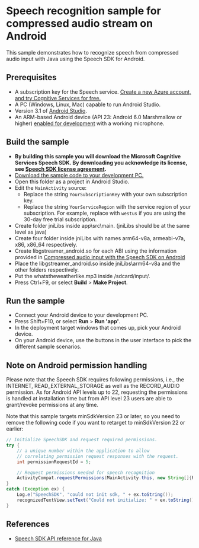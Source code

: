 # Speech recognition sample for compressed audio stream on Android

This sample demonstrates how to recognize speech from compressed audio input with Java using the Speech SDK for Android.

## Prerequisites

* A subscription key for the Speech service. [Create a new Azure account, and try Cognitive Services for free.](https://azure.microsoft.com/free/cognitive-services/)
* A PC (Windows, Linux, Mac) capable to run Android Studio.
* Version 3.1 of [Android Studio](https://developer.android.com/studio/).
* An ARM-based Android device (API 23: Android 6.0 Marshmallow or higher) [enabled for development](https://developer.android.com/studio/debug/dev-options) with a working microphone.

## Build the sample

* **By building this sample you will download the Microsoft Cognitive Services Speech SDK. By downloading you acknowledge its license, see [Speech SDK license agreement](https://aka.ms/csspeech/license201809).**
* [Download the sample code to your development PC.](/README.md#get-the-samples)
* Open this folder as a project in Android Studio.
* Edit the `MainActivity` source:
  * Replace the string `YourSubscriptionKey` with your own subscription key.
  * Replace the string `YourServiceRegion` with the service region of your subscription.
    For example, replace with `westus` if you are using the 30-day free trial subscription.
* Create folder jniLibs inside app\src\main. (jniLibs should be at the same level as java)
* Create four folder inside jniLibs with names arm64-v8a, armeabi-v7a, x86, x86_64 respectively.
* Create libgstreamer_android.so for each ABI using the information provided in  [Compressed audio input with the Speech SDK on Android](https://docs.microsoft.com/bs-latn-ba/azure/cognitive-services/speech-service/how-to-use-codec-compressed-audio-input-streams-android)
* Place the libgstreamer_android.so inside jniLibs\arm64-v8a and the other folders respectively. 
* Put the whatstheweatherlike.mp3 inside /sdcard/input/.
* Press Ctrl+F9, or select **Build** \> **Make Project**.

## Run the sample

* Connect your Android device to your development PC.
* Press Shift+F10, or select **Run** \> **Run 'app'**.
* In the deployment target windows that comes up, pick your Android device.
* On your Android device, use the buttons in the user interface to pick the different sample scenarios.

## Note on Android permission handling

Please note that the Speech SDK requires following permissions, i.e., the INTERNET, READ_EXTERNAL_STORAGE as well as the RECORD_AUDIO permission. As for Android API levels up to 22, requesting the permissions is handled at installation time but from API level 23 users are able to grant/revoke permissions at any time.

Note that this sample targets minSdkVersion 23 or later, so you need to remove the following code if you want to retarget to minSdkVersion 22 or earlier:

```java
// Initialize SpeechSDK and request required permissions.
try {
    // a unique number within the application to allow
    // correlating permission request responses with the request.
    int permissionRequestId = 5;

    // Request permissions needed for speech recognition
    ActivityCompat.requestPermissions(MainActivity.this, new String[]{RECORD_AUDIO, INTERNET, READ_EXTERNAL_STORAGE}, permissionRequestId);
}
catch (Exception ex) {
    Log.e("SpeechSDK", "could not init sdk, " + ex.toString());
    recognizedTextView.setText("Could not initialize: " + ex.toString());
}
```

## References

* [Speech SDK API reference for Java](https://aka.ms/csspeech/javaref)
